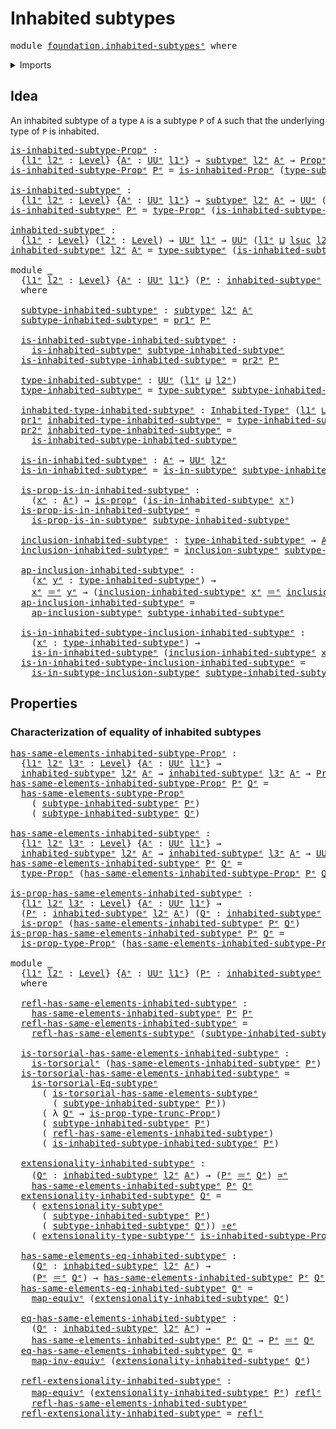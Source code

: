# Inhabited subtypes

<pre class="Agda"><a id="31" class="Keyword">module</a> <a id="38" href="foundation.inhabited-subtypes%25E1%25B5%2589.html" class="Module">foundation.inhabited-subtypesᵉ</a> <a id="69" class="Keyword">where</a>
</pre>
<details><summary>Imports</summary>

<pre class="Agda"><a id="125" class="Keyword">open</a> <a id="130" class="Keyword">import</a> <a id="137" href="foundation.dependent-pair-types%25E1%25B5%2589.html" class="Module">foundation.dependent-pair-typesᵉ</a>
<a id="170" class="Keyword">open</a> <a id="175" class="Keyword">import</a> <a id="182" href="foundation.inhabited-types%25E1%25B5%2589.html" class="Module">foundation.inhabited-typesᵉ</a>
<a id="210" class="Keyword">open</a> <a id="215" class="Keyword">import</a> <a id="222" href="foundation.propositional-truncations%25E1%25B5%2589.html" class="Module">foundation.propositional-truncationsᵉ</a>
<a id="260" class="Keyword">open</a> <a id="265" class="Keyword">import</a> <a id="272" href="foundation.subtype-identity-principle%25E1%25B5%2589.html" class="Module">foundation.subtype-identity-principleᵉ</a>
<a id="311" class="Keyword">open</a> <a id="316" class="Keyword">import</a> <a id="323" href="foundation.subtypes%25E1%25B5%2589.html" class="Module">foundation.subtypesᵉ</a>
<a id="344" class="Keyword">open</a> <a id="349" class="Keyword">import</a> <a id="356" href="foundation.universe-levels%25E1%25B5%2589.html" class="Module">foundation.universe-levelsᵉ</a>

<a id="385" class="Keyword">open</a> <a id="390" class="Keyword">import</a> <a id="397" href="foundation-core.equivalences%25E1%25B5%2589.html" class="Module">foundation-core.equivalencesᵉ</a>
<a id="427" class="Keyword">open</a> <a id="432" class="Keyword">import</a> <a id="439" href="foundation-core.identity-types%25E1%25B5%2589.html" class="Module">foundation-core.identity-typesᵉ</a>
<a id="471" class="Keyword">open</a> <a id="476" class="Keyword">import</a> <a id="483" href="foundation-core.propositions%25E1%25B5%2589.html" class="Module">foundation-core.propositionsᵉ</a>
<a id="513" class="Keyword">open</a> <a id="518" class="Keyword">import</a> <a id="525" href="foundation-core.torsorial-type-families%25E1%25B5%2589.html" class="Module">foundation-core.torsorial-type-familiesᵉ</a>
</pre>
</details>

## Idea

An inhabited subtype of a type `A` is a subtype `P` of `A` such that the
underlying type of `P` is inhabited.

<pre class="Agda"><a id="is-inhabited-subtype-Propᵉ"></a><a id="711" href="foundation.inhabited-subtypes%25E1%25B5%2589.html#711" class="Function">is-inhabited-subtype-Propᵉ</a> <a id="738" class="Symbol">:</a>
  <a id="742" class="Symbol">{</a><a id="743" href="foundation.inhabited-subtypes%25E1%25B5%2589.html#743" class="Bound">l1ᵉ</a> <a id="747" href="foundation.inhabited-subtypes%25E1%25B5%2589.html#747" class="Bound">l2ᵉ</a> <a id="751" class="Symbol">:</a> <a id="753" href="Agda.Primitive.html#742" class="Postulate">Level</a><a id="758" class="Symbol">}</a> <a id="760" class="Symbol">{</a><a id="761" href="foundation.inhabited-subtypes%25E1%25B5%2589.html#761" class="Bound">Aᵉ</a> <a id="764" class="Symbol">:</a> <a id="766" href="Agda.Primitive.html#429" class="Primitive">UUᵉ</a> <a id="770" href="foundation.inhabited-subtypes%25E1%25B5%2589.html#743" class="Bound">l1ᵉ</a><a id="773" class="Symbol">}</a> <a id="775" class="Symbol">→</a> <a id="777" href="foundation-core.subtypes%25E1%25B5%2589.html#1441" class="Function">subtypeᵉ</a> <a id="786" href="foundation.inhabited-subtypes%25E1%25B5%2589.html#747" class="Bound">l2ᵉ</a> <a id="790" href="foundation.inhabited-subtypes%25E1%25B5%2589.html#761" class="Bound">Aᵉ</a> <a id="793" class="Symbol">→</a> <a id="795" href="foundation-core.propositions%25E1%25B5%2589.html#1181" class="Function">Propᵉ</a> <a id="801" class="Symbol">(</a><a id="802" href="foundation.inhabited-subtypes%25E1%25B5%2589.html#743" class="Bound">l1ᵉ</a> <a id="806" href="Agda.Primitive.html#961" class="Primitive Operator">⊔</a> <a id="808" href="foundation.inhabited-subtypes%25E1%25B5%2589.html#747" class="Bound">l2ᵉ</a><a id="811" class="Symbol">)</a>
<a id="813" href="foundation.inhabited-subtypes%25E1%25B5%2589.html#711" class="Function">is-inhabited-subtype-Propᵉ</a> <a id="840" href="foundation.inhabited-subtypes%25E1%25B5%2589.html#840" class="Bound">Pᵉ</a> <a id="843" class="Symbol">=</a> <a id="845" href="foundation.inhabited-types%25E1%25B5%2589.html#1130" class="Function">is-inhabited-Propᵉ</a> <a id="864" class="Symbol">(</a><a id="865" href="foundation-core.subtypes%25E1%25B5%2589.html#1826" class="Function">type-subtypeᵉ</a> <a id="879" href="foundation.inhabited-subtypes%25E1%25B5%2589.html#840" class="Bound">Pᵉ</a><a id="881" class="Symbol">)</a>

<a id="is-inhabited-subtypeᵉ"></a><a id="884" href="foundation.inhabited-subtypes%25E1%25B5%2589.html#884" class="Function">is-inhabited-subtypeᵉ</a> <a id="906" class="Symbol">:</a>
  <a id="910" class="Symbol">{</a><a id="911" href="foundation.inhabited-subtypes%25E1%25B5%2589.html#911" class="Bound">l1ᵉ</a> <a id="915" href="foundation.inhabited-subtypes%25E1%25B5%2589.html#915" class="Bound">l2ᵉ</a> <a id="919" class="Symbol">:</a> <a id="921" href="Agda.Primitive.html#742" class="Postulate">Level</a><a id="926" class="Symbol">}</a> <a id="928" class="Symbol">{</a><a id="929" href="foundation.inhabited-subtypes%25E1%25B5%2589.html#929" class="Bound">Aᵉ</a> <a id="932" class="Symbol">:</a> <a id="934" href="Agda.Primitive.html#429" class="Primitive">UUᵉ</a> <a id="938" href="foundation.inhabited-subtypes%25E1%25B5%2589.html#911" class="Bound">l1ᵉ</a><a id="941" class="Symbol">}</a> <a id="943" class="Symbol">→</a> <a id="945" href="foundation-core.subtypes%25E1%25B5%2589.html#1441" class="Function">subtypeᵉ</a> <a id="954" href="foundation.inhabited-subtypes%25E1%25B5%2589.html#915" class="Bound">l2ᵉ</a> <a id="958" href="foundation.inhabited-subtypes%25E1%25B5%2589.html#929" class="Bound">Aᵉ</a> <a id="961" class="Symbol">→</a> <a id="963" href="Agda.Primitive.html#429" class="Primitive">UUᵉ</a> <a id="967" class="Symbol">(</a><a id="968" href="foundation.inhabited-subtypes%25E1%25B5%2589.html#911" class="Bound">l1ᵉ</a> <a id="972" href="Agda.Primitive.html#961" class="Primitive Operator">⊔</a> <a id="974" href="foundation.inhabited-subtypes%25E1%25B5%2589.html#915" class="Bound">l2ᵉ</a><a id="977" class="Symbol">)</a>
<a id="979" href="foundation.inhabited-subtypes%25E1%25B5%2589.html#884" class="Function">is-inhabited-subtypeᵉ</a> <a id="1001" href="foundation.inhabited-subtypes%25E1%25B5%2589.html#1001" class="Bound">Pᵉ</a> <a id="1004" class="Symbol">=</a> <a id="1006" href="foundation-core.propositions%25E1%25B5%2589.html#1288" class="Function">type-Propᵉ</a> <a id="1017" class="Symbol">(</a><a id="1018" href="foundation.inhabited-subtypes%25E1%25B5%2589.html#711" class="Function">is-inhabited-subtype-Propᵉ</a> <a id="1045" href="foundation.inhabited-subtypes%25E1%25B5%2589.html#1001" class="Bound">Pᵉ</a><a id="1047" class="Symbol">)</a>

<a id="inhabited-subtypeᵉ"></a><a id="1050" href="foundation.inhabited-subtypes%25E1%25B5%2589.html#1050" class="Function">inhabited-subtypeᵉ</a> <a id="1069" class="Symbol">:</a>
  <a id="1073" class="Symbol">{</a><a id="1074" href="foundation.inhabited-subtypes%25E1%25B5%2589.html#1074" class="Bound">l1ᵉ</a> <a id="1078" class="Symbol">:</a> <a id="1080" href="Agda.Primitive.html#742" class="Postulate">Level</a><a id="1085" class="Symbol">}</a> <a id="1087" class="Symbol">(</a><a id="1088" href="foundation.inhabited-subtypes%25E1%25B5%2589.html#1088" class="Bound">l2ᵉ</a> <a id="1092" class="Symbol">:</a> <a id="1094" href="Agda.Primitive.html#742" class="Postulate">Level</a><a id="1099" class="Symbol">)</a> <a id="1101" class="Symbol">→</a> <a id="1103" href="Agda.Primitive.html#429" class="Primitive">UUᵉ</a> <a id="1107" href="foundation.inhabited-subtypes%25E1%25B5%2589.html#1074" class="Bound">l1ᵉ</a> <a id="1111" class="Symbol">→</a> <a id="1113" href="Agda.Primitive.html#429" class="Primitive">UUᵉ</a> <a id="1117" class="Symbol">(</a><a id="1118" href="foundation.inhabited-subtypes%25E1%25B5%2589.html#1074" class="Bound">l1ᵉ</a> <a id="1122" href="Agda.Primitive.html#961" class="Primitive Operator">⊔</a> <a id="1124" href="Agda.Primitive.html#931" class="Primitive">lsuc</a> <a id="1129" href="foundation.inhabited-subtypes%25E1%25B5%2589.html#1088" class="Bound">l2ᵉ</a><a id="1132" class="Symbol">)</a>
<a id="1134" href="foundation.inhabited-subtypes%25E1%25B5%2589.html#1050" class="Function">inhabited-subtypeᵉ</a> <a id="1153" href="foundation.inhabited-subtypes%25E1%25B5%2589.html#1153" class="Bound">l2ᵉ</a> <a id="1157" href="foundation.inhabited-subtypes%25E1%25B5%2589.html#1157" class="Bound">Aᵉ</a> <a id="1160" class="Symbol">=</a> <a id="1162" href="foundation-core.subtypes%25E1%25B5%2589.html#1826" class="Function">type-subtypeᵉ</a> <a id="1176" class="Symbol">(</a><a id="1177" href="foundation.inhabited-subtypes%25E1%25B5%2589.html#711" class="Function">is-inhabited-subtype-Propᵉ</a> <a id="1204" class="Symbol">{</a><a id="1205" class="Argument">l2ᵉ</a> <a id="1209" class="Symbol">=</a> <a id="1211" href="foundation.inhabited-subtypes%25E1%25B5%2589.html#1153" class="Bound">l2ᵉ</a><a id="1214" class="Symbol">}</a> <a id="1216" class="Symbol">{</a><a id="1217" href="foundation.inhabited-subtypes%25E1%25B5%2589.html#1157" class="Bound">Aᵉ</a><a id="1219" class="Symbol">})</a>

<a id="1223" class="Keyword">module</a> <a id="1230" href="foundation.inhabited-subtypes%25E1%25B5%2589.html#1230" class="Module">_</a>
  <a id="1234" class="Symbol">{</a><a id="1235" href="foundation.inhabited-subtypes%25E1%25B5%2589.html#1235" class="Bound">l1ᵉ</a> <a id="1239" href="foundation.inhabited-subtypes%25E1%25B5%2589.html#1239" class="Bound">l2ᵉ</a> <a id="1243" class="Symbol">:</a> <a id="1245" href="Agda.Primitive.html#742" class="Postulate">Level</a><a id="1250" class="Symbol">}</a> <a id="1252" class="Symbol">{</a><a id="1253" href="foundation.inhabited-subtypes%25E1%25B5%2589.html#1253" class="Bound">Aᵉ</a> <a id="1256" class="Symbol">:</a> <a id="1258" href="Agda.Primitive.html#429" class="Primitive">UUᵉ</a> <a id="1262" href="foundation.inhabited-subtypes%25E1%25B5%2589.html#1235" class="Bound">l1ᵉ</a><a id="1265" class="Symbol">}</a> <a id="1267" class="Symbol">(</a><a id="1268" href="foundation.inhabited-subtypes%25E1%25B5%2589.html#1268" class="Bound">Pᵉ</a> <a id="1271" class="Symbol">:</a> <a id="1273" href="foundation.inhabited-subtypes%25E1%25B5%2589.html#1050" class="Function">inhabited-subtypeᵉ</a> <a id="1292" href="foundation.inhabited-subtypes%25E1%25B5%2589.html#1239" class="Bound">l2ᵉ</a> <a id="1296" href="foundation.inhabited-subtypes%25E1%25B5%2589.html#1253" class="Bound">Aᵉ</a><a id="1298" class="Symbol">)</a>
  <a id="1302" class="Keyword">where</a>

  <a id="1311" href="foundation.inhabited-subtypes%25E1%25B5%2589.html#1311" class="Function">subtype-inhabited-subtypeᵉ</a> <a id="1338" class="Symbol">:</a> <a id="1340" href="foundation-core.subtypes%25E1%25B5%2589.html#1441" class="Function">subtypeᵉ</a> <a id="1349" href="foundation.inhabited-subtypes%25E1%25B5%2589.html#1239" class="Bound">l2ᵉ</a> <a id="1353" href="foundation.inhabited-subtypes%25E1%25B5%2589.html#1253" class="Bound">Aᵉ</a>
  <a id="1358" href="foundation.inhabited-subtypes%25E1%25B5%2589.html#1311" class="Function">subtype-inhabited-subtypeᵉ</a> <a id="1385" class="Symbol">=</a> <a id="1387" href="foundation.dependent-pair-types%25E1%25B5%2589.html#697" class="Field">pr1ᵉ</a> <a id="1392" href="foundation.inhabited-subtypes%25E1%25B5%2589.html#1268" class="Bound">Pᵉ</a>

  <a id="1398" href="foundation.inhabited-subtypes%25E1%25B5%2589.html#1398" class="Function">is-inhabited-subtype-inhabited-subtypeᵉ</a> <a id="1438" class="Symbol">:</a>
    <a id="1444" href="foundation.inhabited-subtypes%25E1%25B5%2589.html#884" class="Function">is-inhabited-subtypeᵉ</a> <a id="1466" href="foundation.inhabited-subtypes%25E1%25B5%2589.html#1311" class="Function">subtype-inhabited-subtypeᵉ</a>
  <a id="1495" href="foundation.inhabited-subtypes%25E1%25B5%2589.html#1398" class="Function">is-inhabited-subtype-inhabited-subtypeᵉ</a> <a id="1535" class="Symbol">=</a> <a id="1537" href="foundation.dependent-pair-types%25E1%25B5%2589.html#711" class="Field">pr2ᵉ</a> <a id="1542" href="foundation.inhabited-subtypes%25E1%25B5%2589.html#1268" class="Bound">Pᵉ</a>

  <a id="1548" href="foundation.inhabited-subtypes%25E1%25B5%2589.html#1548" class="Function">type-inhabited-subtypeᵉ</a> <a id="1572" class="Symbol">:</a> <a id="1574" href="Agda.Primitive.html#429" class="Primitive">UUᵉ</a> <a id="1578" class="Symbol">(</a><a id="1579" href="foundation.inhabited-subtypes%25E1%25B5%2589.html#1235" class="Bound">l1ᵉ</a> <a id="1583" href="Agda.Primitive.html#961" class="Primitive Operator">⊔</a> <a id="1585" href="foundation.inhabited-subtypes%25E1%25B5%2589.html#1239" class="Bound">l2ᵉ</a><a id="1588" class="Symbol">)</a>
  <a id="1592" href="foundation.inhabited-subtypes%25E1%25B5%2589.html#1548" class="Function">type-inhabited-subtypeᵉ</a> <a id="1616" class="Symbol">=</a> <a id="1618" href="foundation-core.subtypes%25E1%25B5%2589.html#1826" class="Function">type-subtypeᵉ</a> <a id="1632" href="foundation.inhabited-subtypes%25E1%25B5%2589.html#1311" class="Function">subtype-inhabited-subtypeᵉ</a>

  <a id="1662" href="foundation.inhabited-subtypes%25E1%25B5%2589.html#1662" class="Function">inhabited-type-inhabited-subtypeᵉ</a> <a id="1696" class="Symbol">:</a> <a id="1698" href="foundation.inhabited-types%25E1%25B5%2589.html#1486" class="Function">Inhabited-Typeᵉ</a> <a id="1714" class="Symbol">(</a><a id="1715" href="foundation.inhabited-subtypes%25E1%25B5%2589.html#1235" class="Bound">l1ᵉ</a> <a id="1719" href="Agda.Primitive.html#961" class="Primitive Operator">⊔</a> <a id="1721" href="foundation.inhabited-subtypes%25E1%25B5%2589.html#1239" class="Bound">l2ᵉ</a><a id="1724" class="Symbol">)</a>
  <a id="1728" href="foundation.dependent-pair-types%25E1%25B5%2589.html#697" class="Field">pr1ᵉ</a> <a id="1733" href="foundation.inhabited-subtypes%25E1%25B5%2589.html#1662" class="Function">inhabited-type-inhabited-subtypeᵉ</a> <a id="1767" class="Symbol">=</a> <a id="1769" href="foundation.inhabited-subtypes%25E1%25B5%2589.html#1548" class="Function">type-inhabited-subtypeᵉ</a>
  <a id="1795" href="foundation.dependent-pair-types%25E1%25B5%2589.html#711" class="Field">pr2ᵉ</a> <a id="1800" href="foundation.inhabited-subtypes%25E1%25B5%2589.html#1662" class="Function">inhabited-type-inhabited-subtypeᵉ</a> <a id="1834" class="Symbol">=</a>
    <a id="1840" href="foundation.inhabited-subtypes%25E1%25B5%2589.html#1398" class="Function">is-inhabited-subtype-inhabited-subtypeᵉ</a>

  <a id="1883" href="foundation.inhabited-subtypes%25E1%25B5%2589.html#1883" class="Function">is-in-inhabited-subtypeᵉ</a> <a id="1908" class="Symbol">:</a> <a id="1910" href="foundation.inhabited-subtypes%25E1%25B5%2589.html#1253" class="Bound">Aᵉ</a> <a id="1913" class="Symbol">→</a> <a id="1915" href="Agda.Primitive.html#429" class="Primitive">UUᵉ</a> <a id="1919" href="foundation.inhabited-subtypes%25E1%25B5%2589.html#1239" class="Bound">l2ᵉ</a>
  <a id="1925" href="foundation.inhabited-subtypes%25E1%25B5%2589.html#1883" class="Function">is-in-inhabited-subtypeᵉ</a> <a id="1950" class="Symbol">=</a> <a id="1952" href="foundation-core.subtypes%25E1%25B5%2589.html#1626" class="Function">is-in-subtypeᵉ</a> <a id="1967" href="foundation.inhabited-subtypes%25E1%25B5%2589.html#1311" class="Function">subtype-inhabited-subtypeᵉ</a>

  <a id="1997" href="foundation.inhabited-subtypes%25E1%25B5%2589.html#1997" class="Function">is-prop-is-in-inhabited-subtypeᵉ</a> <a id="2030" class="Symbol">:</a>
    <a id="2036" class="Symbol">(</a><a id="2037" href="foundation.inhabited-subtypes%25E1%25B5%2589.html#2037" class="Bound">xᵉ</a> <a id="2040" class="Symbol">:</a> <a id="2042" href="foundation.inhabited-subtypes%25E1%25B5%2589.html#1253" class="Bound">Aᵉ</a><a id="2044" class="Symbol">)</a> <a id="2046" class="Symbol">→</a> <a id="2048" href="foundation-core.propositions%25E1%25B5%2589.html#1041" class="Function">is-propᵉ</a> <a id="2057" class="Symbol">(</a><a id="2058" href="foundation.inhabited-subtypes%25E1%25B5%2589.html#1883" class="Function">is-in-inhabited-subtypeᵉ</a> <a id="2083" href="foundation.inhabited-subtypes%25E1%25B5%2589.html#2037" class="Bound">xᵉ</a><a id="2085" class="Symbol">)</a>
  <a id="2089" href="foundation.inhabited-subtypes%25E1%25B5%2589.html#1997" class="Function">is-prop-is-in-inhabited-subtypeᵉ</a> <a id="2122" class="Symbol">=</a>
    <a id="2128" href="foundation-core.subtypes%25E1%25B5%2589.html#1700" class="Function">is-prop-is-in-subtypeᵉ</a> <a id="2151" href="foundation.inhabited-subtypes%25E1%25B5%2589.html#1311" class="Function">subtype-inhabited-subtypeᵉ</a>

  <a id="2181" href="foundation.inhabited-subtypes%25E1%25B5%2589.html#2181" class="Function">inclusion-inhabited-subtypeᵉ</a> <a id="2210" class="Symbol">:</a> <a id="2212" href="foundation.inhabited-subtypes%25E1%25B5%2589.html#1548" class="Function">type-inhabited-subtypeᵉ</a> <a id="2236" class="Symbol">→</a> <a id="2238" href="foundation.inhabited-subtypes%25E1%25B5%2589.html#1253" class="Bound">Aᵉ</a>
  <a id="2243" href="foundation.inhabited-subtypes%25E1%25B5%2589.html#2181" class="Function">inclusion-inhabited-subtypeᵉ</a> <a id="2272" class="Symbol">=</a> <a id="2274" href="foundation-core.subtypes%25E1%25B5%2589.html#1900" class="Function">inclusion-subtypeᵉ</a> <a id="2293" href="foundation.inhabited-subtypes%25E1%25B5%2589.html#1311" class="Function">subtype-inhabited-subtypeᵉ</a>

  <a id="2323" href="foundation.inhabited-subtypes%25E1%25B5%2589.html#2323" class="Function">ap-inclusion-inhabited-subtypeᵉ</a> <a id="2355" class="Symbol">:</a>
    <a id="2361" class="Symbol">(</a><a id="2362" href="foundation.inhabited-subtypes%25E1%25B5%2589.html#2362" class="Bound">xᵉ</a> <a id="2365" href="foundation.inhabited-subtypes%25E1%25B5%2589.html#2365" class="Bound">yᵉ</a> <a id="2368" class="Symbol">:</a> <a id="2370" href="foundation.inhabited-subtypes%25E1%25B5%2589.html#1548" class="Function">type-inhabited-subtypeᵉ</a><a id="2393" class="Symbol">)</a> <a id="2395" class="Symbol">→</a>
    <a id="2401" href="foundation.inhabited-subtypes%25E1%25B5%2589.html#2362" class="Bound">xᵉ</a> <a id="2404" href="foundation-core.identity-types%25E1%25B5%2589.html#2730" class="Function Operator">＝ᵉ</a> <a id="2407" href="foundation.inhabited-subtypes%25E1%25B5%2589.html#2365" class="Bound">yᵉ</a> <a id="2410" class="Symbol">→</a> <a id="2412" class="Symbol">(</a><a id="2413" href="foundation.inhabited-subtypes%25E1%25B5%2589.html#2181" class="Function">inclusion-inhabited-subtypeᵉ</a> <a id="2442" href="foundation.inhabited-subtypes%25E1%25B5%2589.html#2362" class="Bound">xᵉ</a> <a id="2445" href="foundation-core.identity-types%25E1%25B5%2589.html#2730" class="Function Operator">＝ᵉ</a> <a id="2448" href="foundation.inhabited-subtypes%25E1%25B5%2589.html#2181" class="Function">inclusion-inhabited-subtypeᵉ</a> <a id="2477" href="foundation.inhabited-subtypes%25E1%25B5%2589.html#2365" class="Bound">yᵉ</a><a id="2479" class="Symbol">)</a>
  <a id="2483" href="foundation.inhabited-subtypes%25E1%25B5%2589.html#2323" class="Function">ap-inclusion-inhabited-subtypeᵉ</a> <a id="2515" class="Symbol">=</a>
    <a id="2521" href="foundation-core.subtypes%25E1%25B5%2589.html#1971" class="Function">ap-inclusion-subtypeᵉ</a> <a id="2543" href="foundation.inhabited-subtypes%25E1%25B5%2589.html#1311" class="Function">subtype-inhabited-subtypeᵉ</a>

  <a id="2573" href="foundation.inhabited-subtypes%25E1%25B5%2589.html#2573" class="Function">is-in-inhabited-subtype-inclusion-inhabited-subtypeᵉ</a> <a id="2626" class="Symbol">:</a>
    <a id="2632" class="Symbol">(</a><a id="2633" href="foundation.inhabited-subtypes%25E1%25B5%2589.html#2633" class="Bound">xᵉ</a> <a id="2636" class="Symbol">:</a> <a id="2638" href="foundation.inhabited-subtypes%25E1%25B5%2589.html#1548" class="Function">type-inhabited-subtypeᵉ</a><a id="2661" class="Symbol">)</a> <a id="2663" class="Symbol">→</a>
    <a id="2669" href="foundation.inhabited-subtypes%25E1%25B5%2589.html#1883" class="Function">is-in-inhabited-subtypeᵉ</a> <a id="2694" class="Symbol">(</a><a id="2695" href="foundation.inhabited-subtypes%25E1%25B5%2589.html#2181" class="Function">inclusion-inhabited-subtypeᵉ</a> <a id="2724" href="foundation.inhabited-subtypes%25E1%25B5%2589.html#2633" class="Bound">xᵉ</a><a id="2726" class="Symbol">)</a>
  <a id="2730" href="foundation.inhabited-subtypes%25E1%25B5%2589.html#2573" class="Function">is-in-inhabited-subtype-inclusion-inhabited-subtypeᵉ</a> <a id="2783" class="Symbol">=</a>
    <a id="2789" href="foundation-core.subtypes%25E1%25B5%2589.html#2153" class="Function">is-in-subtype-inclusion-subtypeᵉ</a> <a id="2822" href="foundation.inhabited-subtypes%25E1%25B5%2589.html#1311" class="Function">subtype-inhabited-subtypeᵉ</a>
</pre>
## Properties

### Characterization of equality of inhabited subtypes

<pre class="Agda"><a id="has-same-elements-inhabited-subtype-Propᵉ"></a><a id="2933" href="foundation.inhabited-subtypes%25E1%25B5%2589.html#2933" class="Function">has-same-elements-inhabited-subtype-Propᵉ</a> <a id="2975" class="Symbol">:</a>
  <a id="2979" class="Symbol">{</a><a id="2980" href="foundation.inhabited-subtypes%25E1%25B5%2589.html#2980" class="Bound">l1ᵉ</a> <a id="2984" href="foundation.inhabited-subtypes%25E1%25B5%2589.html#2984" class="Bound">l2ᵉ</a> <a id="2988" href="foundation.inhabited-subtypes%25E1%25B5%2589.html#2988" class="Bound">l3ᵉ</a> <a id="2992" class="Symbol">:</a> <a id="2994" href="Agda.Primitive.html#742" class="Postulate">Level</a><a id="2999" class="Symbol">}</a> <a id="3001" class="Symbol">{</a><a id="3002" href="foundation.inhabited-subtypes%25E1%25B5%2589.html#3002" class="Bound">Aᵉ</a> <a id="3005" class="Symbol">:</a> <a id="3007" href="Agda.Primitive.html#429" class="Primitive">UUᵉ</a> <a id="3011" href="foundation.inhabited-subtypes%25E1%25B5%2589.html#2980" class="Bound">l1ᵉ</a><a id="3014" class="Symbol">}</a> <a id="3016" class="Symbol">→</a>
  <a id="3020" href="foundation.inhabited-subtypes%25E1%25B5%2589.html#1050" class="Function">inhabited-subtypeᵉ</a> <a id="3039" href="foundation.inhabited-subtypes%25E1%25B5%2589.html#2984" class="Bound">l2ᵉ</a> <a id="3043" href="foundation.inhabited-subtypes%25E1%25B5%2589.html#3002" class="Bound">Aᵉ</a> <a id="3046" class="Symbol">→</a> <a id="3048" href="foundation.inhabited-subtypes%25E1%25B5%2589.html#1050" class="Function">inhabited-subtypeᵉ</a> <a id="3067" href="foundation.inhabited-subtypes%25E1%25B5%2589.html#2988" class="Bound">l3ᵉ</a> <a id="3071" href="foundation.inhabited-subtypes%25E1%25B5%2589.html#3002" class="Bound">Aᵉ</a> <a id="3074" class="Symbol">→</a> <a id="3076" href="foundation-core.propositions%25E1%25B5%2589.html#1181" class="Function">Propᵉ</a> <a id="3082" class="Symbol">(</a><a id="3083" href="foundation.inhabited-subtypes%25E1%25B5%2589.html#2980" class="Bound">l1ᵉ</a> <a id="3087" href="Agda.Primitive.html#961" class="Primitive Operator">⊔</a> <a id="3089" href="foundation.inhabited-subtypes%25E1%25B5%2589.html#2984" class="Bound">l2ᵉ</a> <a id="3093" href="Agda.Primitive.html#961" class="Primitive Operator">⊔</a> <a id="3095" href="foundation.inhabited-subtypes%25E1%25B5%2589.html#2988" class="Bound">l3ᵉ</a><a id="3098" class="Symbol">)</a>
<a id="3100" href="foundation.inhabited-subtypes%25E1%25B5%2589.html#2933" class="Function">has-same-elements-inhabited-subtype-Propᵉ</a> <a id="3142" href="foundation.inhabited-subtypes%25E1%25B5%2589.html#3142" class="Bound">Pᵉ</a> <a id="3145" href="foundation.inhabited-subtypes%25E1%25B5%2589.html#3145" class="Bound">Qᵉ</a> <a id="3148" class="Symbol">=</a>
  <a id="3152" href="foundation.subtypes%25E1%25B5%2589.html#1856" class="Function">has-same-elements-subtype-Propᵉ</a>
    <a id="3188" class="Symbol">(</a> <a id="3190" href="foundation.inhabited-subtypes%25E1%25B5%2589.html#1311" class="Function">subtype-inhabited-subtypeᵉ</a> <a id="3217" href="foundation.inhabited-subtypes%25E1%25B5%2589.html#3142" class="Bound">Pᵉ</a><a id="3219" class="Symbol">)</a>
    <a id="3225" class="Symbol">(</a> <a id="3227" href="foundation.inhabited-subtypes%25E1%25B5%2589.html#1311" class="Function">subtype-inhabited-subtypeᵉ</a> <a id="3254" href="foundation.inhabited-subtypes%25E1%25B5%2589.html#3145" class="Bound">Qᵉ</a><a id="3256" class="Symbol">)</a>

<a id="has-same-elements-inhabited-subtypeᵉ"></a><a id="3259" href="foundation.inhabited-subtypes%25E1%25B5%2589.html#3259" class="Function">has-same-elements-inhabited-subtypeᵉ</a> <a id="3296" class="Symbol">:</a>
  <a id="3300" class="Symbol">{</a><a id="3301" href="foundation.inhabited-subtypes%25E1%25B5%2589.html#3301" class="Bound">l1ᵉ</a> <a id="3305" href="foundation.inhabited-subtypes%25E1%25B5%2589.html#3305" class="Bound">l2ᵉ</a> <a id="3309" href="foundation.inhabited-subtypes%25E1%25B5%2589.html#3309" class="Bound">l3ᵉ</a> <a id="3313" class="Symbol">:</a> <a id="3315" href="Agda.Primitive.html#742" class="Postulate">Level</a><a id="3320" class="Symbol">}</a> <a id="3322" class="Symbol">{</a><a id="3323" href="foundation.inhabited-subtypes%25E1%25B5%2589.html#3323" class="Bound">Aᵉ</a> <a id="3326" class="Symbol">:</a> <a id="3328" href="Agda.Primitive.html#429" class="Primitive">UUᵉ</a> <a id="3332" href="foundation.inhabited-subtypes%25E1%25B5%2589.html#3301" class="Bound">l1ᵉ</a><a id="3335" class="Symbol">}</a> <a id="3337" class="Symbol">→</a>
  <a id="3341" href="foundation.inhabited-subtypes%25E1%25B5%2589.html#1050" class="Function">inhabited-subtypeᵉ</a> <a id="3360" href="foundation.inhabited-subtypes%25E1%25B5%2589.html#3305" class="Bound">l2ᵉ</a> <a id="3364" href="foundation.inhabited-subtypes%25E1%25B5%2589.html#3323" class="Bound">Aᵉ</a> <a id="3367" class="Symbol">→</a> <a id="3369" href="foundation.inhabited-subtypes%25E1%25B5%2589.html#1050" class="Function">inhabited-subtypeᵉ</a> <a id="3388" href="foundation.inhabited-subtypes%25E1%25B5%2589.html#3309" class="Bound">l3ᵉ</a> <a id="3392" href="foundation.inhabited-subtypes%25E1%25B5%2589.html#3323" class="Bound">Aᵉ</a> <a id="3395" class="Symbol">→</a> <a id="3397" href="Agda.Primitive.html#429" class="Primitive">UUᵉ</a> <a id="3401" class="Symbol">(</a><a id="3402" href="foundation.inhabited-subtypes%25E1%25B5%2589.html#3301" class="Bound">l1ᵉ</a> <a id="3406" href="Agda.Primitive.html#961" class="Primitive Operator">⊔</a> <a id="3408" href="foundation.inhabited-subtypes%25E1%25B5%2589.html#3305" class="Bound">l2ᵉ</a> <a id="3412" href="Agda.Primitive.html#961" class="Primitive Operator">⊔</a> <a id="3414" href="foundation.inhabited-subtypes%25E1%25B5%2589.html#3309" class="Bound">l3ᵉ</a><a id="3417" class="Symbol">)</a>
<a id="3419" href="foundation.inhabited-subtypes%25E1%25B5%2589.html#3259" class="Function">has-same-elements-inhabited-subtypeᵉ</a> <a id="3456" href="foundation.inhabited-subtypes%25E1%25B5%2589.html#3456" class="Bound">Pᵉ</a> <a id="3459" href="foundation.inhabited-subtypes%25E1%25B5%2589.html#3459" class="Bound">Qᵉ</a> <a id="3462" class="Symbol">=</a>
  <a id="3466" href="foundation-core.propositions%25E1%25B5%2589.html#1288" class="Function">type-Propᵉ</a> <a id="3477" class="Symbol">(</a><a id="3478" href="foundation.inhabited-subtypes%25E1%25B5%2589.html#2933" class="Function">has-same-elements-inhabited-subtype-Propᵉ</a> <a id="3520" href="foundation.inhabited-subtypes%25E1%25B5%2589.html#3456" class="Bound">Pᵉ</a> <a id="3523" href="foundation.inhabited-subtypes%25E1%25B5%2589.html#3459" class="Bound">Qᵉ</a><a id="3525" class="Symbol">)</a>

<a id="is-prop-has-same-elements-inhabited-subtypeᵉ"></a><a id="3528" href="foundation.inhabited-subtypes%25E1%25B5%2589.html#3528" class="Function">is-prop-has-same-elements-inhabited-subtypeᵉ</a> <a id="3573" class="Symbol">:</a>
  <a id="3577" class="Symbol">{</a><a id="3578" href="foundation.inhabited-subtypes%25E1%25B5%2589.html#3578" class="Bound">l1ᵉ</a> <a id="3582" href="foundation.inhabited-subtypes%25E1%25B5%2589.html#3582" class="Bound">l2ᵉ</a> <a id="3586" href="foundation.inhabited-subtypes%25E1%25B5%2589.html#3586" class="Bound">l3ᵉ</a> <a id="3590" class="Symbol">:</a> <a id="3592" href="Agda.Primitive.html#742" class="Postulate">Level</a><a id="3597" class="Symbol">}</a> <a id="3599" class="Symbol">{</a><a id="3600" href="foundation.inhabited-subtypes%25E1%25B5%2589.html#3600" class="Bound">Aᵉ</a> <a id="3603" class="Symbol">:</a> <a id="3605" href="Agda.Primitive.html#429" class="Primitive">UUᵉ</a> <a id="3609" href="foundation.inhabited-subtypes%25E1%25B5%2589.html#3578" class="Bound">l1ᵉ</a><a id="3612" class="Symbol">}</a> <a id="3614" class="Symbol">→</a>
  <a id="3618" class="Symbol">(</a><a id="3619" href="foundation.inhabited-subtypes%25E1%25B5%2589.html#3619" class="Bound">Pᵉ</a> <a id="3622" class="Symbol">:</a> <a id="3624" href="foundation.inhabited-subtypes%25E1%25B5%2589.html#1050" class="Function">inhabited-subtypeᵉ</a> <a id="3643" href="foundation.inhabited-subtypes%25E1%25B5%2589.html#3582" class="Bound">l2ᵉ</a> <a id="3647" href="foundation.inhabited-subtypes%25E1%25B5%2589.html#3600" class="Bound">Aᵉ</a><a id="3649" class="Symbol">)</a> <a id="3651" class="Symbol">(</a><a id="3652" href="foundation.inhabited-subtypes%25E1%25B5%2589.html#3652" class="Bound">Qᵉ</a> <a id="3655" class="Symbol">:</a> <a id="3657" href="foundation.inhabited-subtypes%25E1%25B5%2589.html#1050" class="Function">inhabited-subtypeᵉ</a> <a id="3676" href="foundation.inhabited-subtypes%25E1%25B5%2589.html#3586" class="Bound">l3ᵉ</a> <a id="3680" href="foundation.inhabited-subtypes%25E1%25B5%2589.html#3600" class="Bound">Aᵉ</a><a id="3682" class="Symbol">)</a> <a id="3684" class="Symbol">→</a>
  <a id="3688" href="foundation-core.propositions%25E1%25B5%2589.html#1041" class="Function">is-propᵉ</a> <a id="3697" class="Symbol">(</a><a id="3698" href="foundation.inhabited-subtypes%25E1%25B5%2589.html#3259" class="Function">has-same-elements-inhabited-subtypeᵉ</a> <a id="3735" href="foundation.inhabited-subtypes%25E1%25B5%2589.html#3619" class="Bound">Pᵉ</a> <a id="3738" href="foundation.inhabited-subtypes%25E1%25B5%2589.html#3652" class="Bound">Qᵉ</a><a id="3740" class="Symbol">)</a>
<a id="3742" href="foundation.inhabited-subtypes%25E1%25B5%2589.html#3528" class="Function">is-prop-has-same-elements-inhabited-subtypeᵉ</a> <a id="3787" href="foundation.inhabited-subtypes%25E1%25B5%2589.html#3787" class="Bound">Pᵉ</a> <a id="3790" href="foundation.inhabited-subtypes%25E1%25B5%2589.html#3790" class="Bound">Qᵉ</a> <a id="3793" class="Symbol">=</a>
  <a id="3797" href="foundation-core.propositions%25E1%25B5%2589.html#1361" class="Function">is-prop-type-Propᵉ</a> <a id="3816" class="Symbol">(</a><a id="3817" href="foundation.inhabited-subtypes%25E1%25B5%2589.html#2933" class="Function">has-same-elements-inhabited-subtype-Propᵉ</a> <a id="3859" href="foundation.inhabited-subtypes%25E1%25B5%2589.html#3787" class="Bound">Pᵉ</a> <a id="3862" href="foundation.inhabited-subtypes%25E1%25B5%2589.html#3790" class="Bound">Qᵉ</a><a id="3864" class="Symbol">)</a>

<a id="3867" class="Keyword">module</a> <a id="3874" href="foundation.inhabited-subtypes%25E1%25B5%2589.html#3874" class="Module">_</a>
  <a id="3878" class="Symbol">{</a><a id="3879" href="foundation.inhabited-subtypes%25E1%25B5%2589.html#3879" class="Bound">l1ᵉ</a> <a id="3883" href="foundation.inhabited-subtypes%25E1%25B5%2589.html#3883" class="Bound">l2ᵉ</a> <a id="3887" class="Symbol">:</a> <a id="3889" href="Agda.Primitive.html#742" class="Postulate">Level</a><a id="3894" class="Symbol">}</a> <a id="3896" class="Symbol">{</a><a id="3897" href="foundation.inhabited-subtypes%25E1%25B5%2589.html#3897" class="Bound">Aᵉ</a> <a id="3900" class="Symbol">:</a> <a id="3902" href="Agda.Primitive.html#429" class="Primitive">UUᵉ</a> <a id="3906" href="foundation.inhabited-subtypes%25E1%25B5%2589.html#3879" class="Bound">l1ᵉ</a><a id="3909" class="Symbol">}</a> <a id="3911" class="Symbol">(</a><a id="3912" href="foundation.inhabited-subtypes%25E1%25B5%2589.html#3912" class="Bound">Pᵉ</a> <a id="3915" class="Symbol">:</a> <a id="3917" href="foundation.inhabited-subtypes%25E1%25B5%2589.html#1050" class="Function">inhabited-subtypeᵉ</a> <a id="3936" href="foundation.inhabited-subtypes%25E1%25B5%2589.html#3883" class="Bound">l2ᵉ</a> <a id="3940" href="foundation.inhabited-subtypes%25E1%25B5%2589.html#3897" class="Bound">Aᵉ</a><a id="3942" class="Symbol">)</a>
  <a id="3946" class="Keyword">where</a>

  <a id="3955" href="foundation.inhabited-subtypes%25E1%25B5%2589.html#3955" class="Function">refl-has-same-elements-inhabited-subtypeᵉ</a> <a id="3997" class="Symbol">:</a>
    <a id="4003" href="foundation.inhabited-subtypes%25E1%25B5%2589.html#3259" class="Function">has-same-elements-inhabited-subtypeᵉ</a> <a id="4040" href="foundation.inhabited-subtypes%25E1%25B5%2589.html#3912" class="Bound">Pᵉ</a> <a id="4043" href="foundation.inhabited-subtypes%25E1%25B5%2589.html#3912" class="Bound">Pᵉ</a>
  <a id="4048" href="foundation.inhabited-subtypes%25E1%25B5%2589.html#3955" class="Function">refl-has-same-elements-inhabited-subtypeᵉ</a> <a id="4090" class="Symbol">=</a>
    <a id="4096" href="foundation.subtypes%25E1%25B5%2589.html#2444" class="Function">refl-has-same-elements-subtypeᵉ</a> <a id="4128" class="Symbol">(</a><a id="4129" href="foundation.inhabited-subtypes%25E1%25B5%2589.html#1311" class="Function">subtype-inhabited-subtypeᵉ</a> <a id="4156" href="foundation.inhabited-subtypes%25E1%25B5%2589.html#3912" class="Bound">Pᵉ</a><a id="4158" class="Symbol">)</a>

  <a id="4163" href="foundation.inhabited-subtypes%25E1%25B5%2589.html#4163" class="Function">is-torsorial-has-same-elements-inhabited-subtypeᵉ</a> <a id="4213" class="Symbol">:</a>
    <a id="4219" href="foundation-core.torsorial-type-families%25E1%25B5%2589.html#2479" class="Function">is-torsorialᵉ</a> <a id="4233" class="Symbol">(</a><a id="4234" href="foundation.inhabited-subtypes%25E1%25B5%2589.html#3259" class="Function">has-same-elements-inhabited-subtypeᵉ</a> <a id="4271" href="foundation.inhabited-subtypes%25E1%25B5%2589.html#3912" class="Bound">Pᵉ</a><a id="4273" class="Symbol">)</a>
  <a id="4277" href="foundation.inhabited-subtypes%25E1%25B5%2589.html#4163" class="Function">is-torsorial-has-same-elements-inhabited-subtypeᵉ</a> <a id="4327" class="Symbol">=</a>
    <a id="4333" href="foundation.subtype-identity-principle%25E1%25B5%2589.html#1348" class="Function">is-torsorial-Eq-subtypeᵉ</a>
      <a id="4364" class="Symbol">(</a> <a id="4366" href="foundation.subtypes%25E1%25B5%2589.html#2611" class="Function">is-torsorial-has-same-elements-subtypeᵉ</a>
        <a id="4414" class="Symbol">(</a> <a id="4416" href="foundation.inhabited-subtypes%25E1%25B5%2589.html#1311" class="Function">subtype-inhabited-subtypeᵉ</a> <a id="4443" href="foundation.inhabited-subtypes%25E1%25B5%2589.html#3912" class="Bound">Pᵉ</a><a id="4445" class="Symbol">))</a>
      <a id="4454" class="Symbol">(</a> <a id="4456" class="Symbol">λ</a> <a id="4458" href="foundation.inhabited-subtypes%25E1%25B5%2589.html#4458" class="Bound">Qᵉ</a> <a id="4461" class="Symbol">→</a> <a id="4463" href="foundation.propositional-truncations%25E1%25B5%2589.html#1698" class="Function">is-prop-type-trunc-Propᵉ</a><a id="4487" class="Symbol">)</a>
      <a id="4495" class="Symbol">(</a> <a id="4497" href="foundation.inhabited-subtypes%25E1%25B5%2589.html#1311" class="Function">subtype-inhabited-subtypeᵉ</a> <a id="4524" href="foundation.inhabited-subtypes%25E1%25B5%2589.html#3912" class="Bound">Pᵉ</a><a id="4526" class="Symbol">)</a>
      <a id="4534" class="Symbol">(</a> <a id="4536" href="foundation.inhabited-subtypes%25E1%25B5%2589.html#3955" class="Function">refl-has-same-elements-inhabited-subtypeᵉ</a><a id="4577" class="Symbol">)</a>
      <a id="4585" class="Symbol">(</a> <a id="4587" href="foundation.inhabited-subtypes%25E1%25B5%2589.html#1398" class="Function">is-inhabited-subtype-inhabited-subtypeᵉ</a> <a id="4627" href="foundation.inhabited-subtypes%25E1%25B5%2589.html#3912" class="Bound">Pᵉ</a><a id="4629" class="Symbol">)</a>

  <a id="4634" href="foundation.inhabited-subtypes%25E1%25B5%2589.html#4634" class="Function">extensionality-inhabited-subtypeᵉ</a> <a id="4668" class="Symbol">:</a>
    <a id="4674" class="Symbol">(</a><a id="4675" href="foundation.inhabited-subtypes%25E1%25B5%2589.html#4675" class="Bound">Qᵉ</a> <a id="4678" class="Symbol">:</a> <a id="4680" href="foundation.inhabited-subtypes%25E1%25B5%2589.html#1050" class="Function">inhabited-subtypeᵉ</a> <a id="4699" href="foundation.inhabited-subtypes%25E1%25B5%2589.html#3883" class="Bound">l2ᵉ</a> <a id="4703" href="foundation.inhabited-subtypes%25E1%25B5%2589.html#3897" class="Bound">Aᵉ</a><a id="4705" class="Symbol">)</a> <a id="4707" class="Symbol">→</a> <a id="4709" class="Symbol">(</a><a id="4710" href="foundation.inhabited-subtypes%25E1%25B5%2589.html#3912" class="Bound">Pᵉ</a> <a id="4713" href="foundation-core.identity-types%25E1%25B5%2589.html#2730" class="Function Operator">＝ᵉ</a> <a id="4716" href="foundation.inhabited-subtypes%25E1%25B5%2589.html#4675" class="Bound">Qᵉ</a><a id="4718" class="Symbol">)</a> <a id="4720" href="foundation-core.equivalences%25E1%25B5%2589.html#2662" class="Function Operator">≃ᵉ</a>
    <a id="4727" href="foundation.inhabited-subtypes%25E1%25B5%2589.html#3259" class="Function">has-same-elements-inhabited-subtypeᵉ</a> <a id="4764" href="foundation.inhabited-subtypes%25E1%25B5%2589.html#3912" class="Bound">Pᵉ</a> <a id="4767" href="foundation.inhabited-subtypes%25E1%25B5%2589.html#4675" class="Bound">Qᵉ</a>
  <a id="4772" href="foundation.inhabited-subtypes%25E1%25B5%2589.html#4634" class="Function">extensionality-inhabited-subtypeᵉ</a> <a id="4806" href="foundation.inhabited-subtypes%25E1%25B5%2589.html#4806" class="Bound">Qᵉ</a> <a id="4809" class="Symbol">=</a>
    <a id="4815" class="Symbol">(</a> <a id="4817" href="foundation.subtypes%25E1%25B5%2589.html#3261" class="Function">extensionality-subtypeᵉ</a>
      <a id="4847" class="Symbol">(</a> <a id="4849" href="foundation.inhabited-subtypes%25E1%25B5%2589.html#1311" class="Function">subtype-inhabited-subtypeᵉ</a> <a id="4876" href="foundation.inhabited-subtypes%25E1%25B5%2589.html#3912" class="Bound">Pᵉ</a><a id="4878" class="Symbol">)</a>
      <a id="4886" class="Symbol">(</a> <a id="4888" href="foundation.inhabited-subtypes%25E1%25B5%2589.html#1311" class="Function">subtype-inhabited-subtypeᵉ</a> <a id="4915" href="foundation.inhabited-subtypes%25E1%25B5%2589.html#4806" class="Bound">Qᵉ</a><a id="4917" class="Symbol">))</a> <a id="4920" href="foundation-core.equivalences%25E1%25B5%2589.html#14156" class="Function Operator">∘eᵉ</a>
    <a id="4928" class="Symbol">(</a> <a id="4930" href="foundation-core.subtypes%25E1%25B5%2589.html#4074" class="Function">extensionality-type-subtype&#39;ᵉ</a> <a id="4960" href="foundation.inhabited-subtypes%25E1%25B5%2589.html#711" class="Function">is-inhabited-subtype-Propᵉ</a> <a id="4987" href="foundation.inhabited-subtypes%25E1%25B5%2589.html#3912" class="Bound">Pᵉ</a> <a id="4990" href="foundation.inhabited-subtypes%25E1%25B5%2589.html#4806" class="Bound">Qᵉ</a><a id="4992" class="Symbol">)</a>

  <a id="4997" href="foundation.inhabited-subtypes%25E1%25B5%2589.html#4997" class="Function">has-same-elements-eq-inhabited-subtypeᵉ</a> <a id="5037" class="Symbol">:</a>
    <a id="5043" class="Symbol">(</a><a id="5044" href="foundation.inhabited-subtypes%25E1%25B5%2589.html#5044" class="Bound">Qᵉ</a> <a id="5047" class="Symbol">:</a> <a id="5049" href="foundation.inhabited-subtypes%25E1%25B5%2589.html#1050" class="Function">inhabited-subtypeᵉ</a> <a id="5068" href="foundation.inhabited-subtypes%25E1%25B5%2589.html#3883" class="Bound">l2ᵉ</a> <a id="5072" href="foundation.inhabited-subtypes%25E1%25B5%2589.html#3897" class="Bound">Aᵉ</a><a id="5074" class="Symbol">)</a> <a id="5076" class="Symbol">→</a>
    <a id="5082" class="Symbol">(</a><a id="5083" href="foundation.inhabited-subtypes%25E1%25B5%2589.html#3912" class="Bound">Pᵉ</a> <a id="5086" href="foundation-core.identity-types%25E1%25B5%2589.html#2730" class="Function Operator">＝ᵉ</a> <a id="5089" href="foundation.inhabited-subtypes%25E1%25B5%2589.html#5044" class="Bound">Qᵉ</a><a id="5091" class="Symbol">)</a> <a id="5093" class="Symbol">→</a> <a id="5095" href="foundation.inhabited-subtypes%25E1%25B5%2589.html#3259" class="Function">has-same-elements-inhabited-subtypeᵉ</a> <a id="5132" href="foundation.inhabited-subtypes%25E1%25B5%2589.html#3912" class="Bound">Pᵉ</a> <a id="5135" href="foundation.inhabited-subtypes%25E1%25B5%2589.html#5044" class="Bound">Qᵉ</a>
  <a id="5140" href="foundation.inhabited-subtypes%25E1%25B5%2589.html#4997" class="Function">has-same-elements-eq-inhabited-subtypeᵉ</a> <a id="5180" href="foundation.inhabited-subtypes%25E1%25B5%2589.html#5180" class="Bound">Qᵉ</a> <a id="5183" class="Symbol">=</a>
    <a id="5189" href="foundation-core.equivalences%25E1%25B5%2589.html#2892" class="Function">map-equivᵉ</a> <a id="5200" class="Symbol">(</a><a id="5201" href="foundation.inhabited-subtypes%25E1%25B5%2589.html#4634" class="Function">extensionality-inhabited-subtypeᵉ</a> <a id="5235" href="foundation.inhabited-subtypes%25E1%25B5%2589.html#5180" class="Bound">Qᵉ</a><a id="5237" class="Symbol">)</a>

  <a id="5242" href="foundation.inhabited-subtypes%25E1%25B5%2589.html#5242" class="Function">eq-has-same-elements-inhabited-subtypeᵉ</a> <a id="5282" class="Symbol">:</a>
    <a id="5288" class="Symbol">(</a><a id="5289" href="foundation.inhabited-subtypes%25E1%25B5%2589.html#5289" class="Bound">Qᵉ</a> <a id="5292" class="Symbol">:</a> <a id="5294" href="foundation.inhabited-subtypes%25E1%25B5%2589.html#1050" class="Function">inhabited-subtypeᵉ</a> <a id="5313" href="foundation.inhabited-subtypes%25E1%25B5%2589.html#3883" class="Bound">l2ᵉ</a> <a id="5317" href="foundation.inhabited-subtypes%25E1%25B5%2589.html#3897" class="Bound">Aᵉ</a><a id="5319" class="Symbol">)</a> <a id="5321" class="Symbol">→</a>
    <a id="5327" href="foundation.inhabited-subtypes%25E1%25B5%2589.html#3259" class="Function">has-same-elements-inhabited-subtypeᵉ</a> <a id="5364" href="foundation.inhabited-subtypes%25E1%25B5%2589.html#3912" class="Bound">Pᵉ</a> <a id="5367" href="foundation.inhabited-subtypes%25E1%25B5%2589.html#5289" class="Bound">Qᵉ</a> <a id="5370" class="Symbol">→</a> <a id="5372" href="foundation.inhabited-subtypes%25E1%25B5%2589.html#3912" class="Bound">Pᵉ</a> <a id="5375" href="foundation-core.identity-types%25E1%25B5%2589.html#2730" class="Function Operator">＝ᵉ</a> <a id="5378" href="foundation.inhabited-subtypes%25E1%25B5%2589.html#5289" class="Bound">Qᵉ</a>
  <a id="5383" href="foundation.inhabited-subtypes%25E1%25B5%2589.html#5242" class="Function">eq-has-same-elements-inhabited-subtypeᵉ</a> <a id="5423" href="foundation.inhabited-subtypes%25E1%25B5%2589.html#5423" class="Bound">Qᵉ</a> <a id="5426" class="Symbol">=</a>
    <a id="5432" href="foundation-core.equivalences%25E1%25B5%2589.html#8521" class="Function">map-inv-equivᵉ</a> <a id="5447" class="Symbol">(</a><a id="5448" href="foundation.inhabited-subtypes%25E1%25B5%2589.html#4634" class="Function">extensionality-inhabited-subtypeᵉ</a> <a id="5482" href="foundation.inhabited-subtypes%25E1%25B5%2589.html#5423" class="Bound">Qᵉ</a><a id="5484" class="Symbol">)</a>

  <a id="5489" href="foundation.inhabited-subtypes%25E1%25B5%2589.html#5489" class="Function">refl-extensionality-inhabited-subtypeᵉ</a> <a id="5528" class="Symbol">:</a>
    <a id="5534" href="foundation-core.equivalences%25E1%25B5%2589.html#2892" class="Function">map-equivᵉ</a> <a id="5545" class="Symbol">(</a><a id="5546" href="foundation.inhabited-subtypes%25E1%25B5%2589.html#4634" class="Function">extensionality-inhabited-subtypeᵉ</a> <a id="5580" href="foundation.inhabited-subtypes%25E1%25B5%2589.html#3912" class="Bound">Pᵉ</a><a id="5582" class="Symbol">)</a> <a id="5584" href="foundation-core.identity-types%25E1%25B5%2589.html#2694" class="InductiveConstructor">reflᵉ</a> <a id="5590" href="foundation-core.identity-types%25E1%25B5%2589.html#2730" class="Function Operator">＝ᵉ</a>
    <a id="5597" href="foundation.inhabited-subtypes%25E1%25B5%2589.html#3955" class="Function">refl-has-same-elements-inhabited-subtypeᵉ</a>
  <a id="5641" href="foundation.inhabited-subtypes%25E1%25B5%2589.html#5489" class="Function">refl-extensionality-inhabited-subtypeᵉ</a> <a id="5680" class="Symbol">=</a> <a id="5682" href="foundation-core.identity-types%25E1%25B5%2589.html#2694" class="InductiveConstructor">reflᵉ</a>
</pre>